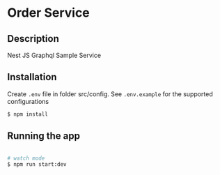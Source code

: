 <p align="center">
  <h1>Order Service</h1>
</p>

## Description

Nest JS Graphql Sample Service

## Installation

Create `.env` file in folder src/config. See `.env.example` for the supported configurations

```bash
$ npm install
```

## Running the app

```bash

# watch mode
$ npm run start:dev
